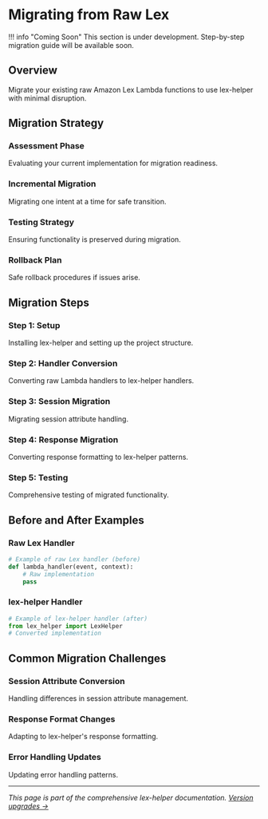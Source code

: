 # Migrating from Raw Lex

!!! info "Coming Soon"
    This section is under development. Step-by-step migration guide will be available soon.

## Overview

Migrate your existing raw Amazon Lex Lambda functions to use lex-helper with minimal disruption.

## Migration Strategy

### Assessment Phase
Evaluating your current implementation for migration readiness.

### Incremental Migration
Migrating one intent at a time for safe transition.

### Testing Strategy
Ensuring functionality is preserved during migration.

### Rollback Plan
Safe rollback procedures if issues arise.

## Migration Steps

### Step 1: Setup
Installing lex-helper and setting up the project structure.

### Step 2: Handler Conversion
Converting raw Lambda handlers to lex-helper handlers.

### Step 3: Session Migration
Migrating session attribute handling.

### Step 4: Response Migration
Converting response formatting to lex-helper patterns.

### Step 5: Testing
Comprehensive testing of migrated functionality.

## Before and After Examples

### Raw Lex Handler
```python
# Example of raw Lex handler (before)
def lambda_handler(event, context):
    # Raw implementation
    pass
```

### lex-helper Handler
```python
# Example of lex-helper handler (after)
from lex_helper import LexHelper
# Converted implementation
```

## Common Migration Challenges

### Session Attribute Conversion
Handling differences in session attribute management.

### Response Format Changes
Adapting to lex-helper's response formatting.

### Error Handling Updates
Updating error handling patterns.

---

*This page is part of the comprehensive lex-helper documentation. [Version upgrades →](version-upgrades.md)*
